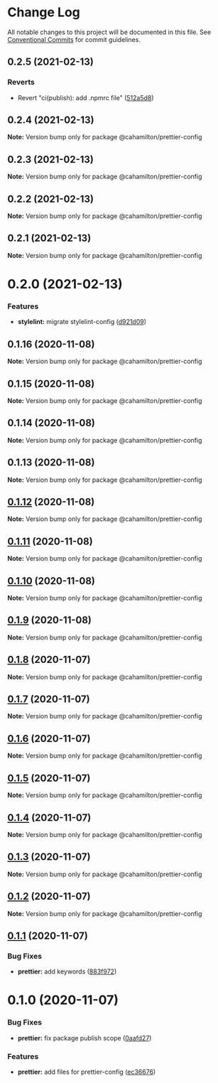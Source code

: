 # Change Log

All notable changes to this project will be documented in this file.
See [Conventional Commits](https://conventionalcommits.org) for commit guidelines.

## 0.2.5 (2021-02-13)


### Reverts

* Revert "ci(publish): add .npmrc file" ([512a5d8](https://github.com/cahamilton/furphy/commit/512a5d86d508ae7a36d6caa27b17b2a51c9bbf34))





## 0.2.4 (2021-02-13)

**Note:** Version bump only for package @cahamilton/prettier-config





## 0.2.3 (2021-02-13)

**Note:** Version bump only for package @cahamilton/prettier-config





## 0.2.2 (2021-02-13)

**Note:** Version bump only for package @cahamilton/prettier-config





## 0.2.1 (2021-02-13)

**Note:** Version bump only for package @cahamilton/prettier-config





# 0.2.0 (2021-02-13)


### Features

* **stylelint:** migrate stylelint-config ([d921d09](https://github.com/cahamilton/furphy/commit/d921d09282843f58075a3960ca83bc575f06433a))





## 0.1.16 (2020-11-08)

**Note:** Version bump only for package @cahamilton/prettier-config





## 0.1.15 (2020-11-08)

**Note:** Version bump only for package @cahamilton/prettier-config





## 0.1.14 (2020-11-08)

**Note:** Version bump only for package @cahamilton/prettier-config





## 0.1.13 (2020-11-08)

**Note:** Version bump only for package @cahamilton/prettier-config





## [0.1.12](https://github.com/cahamilton/furphy/compare/@cahamilton/prettier-config@0.1.11...@cahamilton/prettier-config@0.1.12) (2020-11-08)

**Note:** Version bump only for package @cahamilton/prettier-config





## [0.1.11](https://github.com/cahamilton/furphy/compare/@cahamilton/prettier-config@0.1.10...@cahamilton/prettier-config@0.1.11) (2020-11-08)

**Note:** Version bump only for package @cahamilton/prettier-config





## [0.1.10](https://github.com/cahamilton/furphy/compare/@cahamilton/prettier-config@0.1.9...@cahamilton/prettier-config@0.1.10) (2020-11-08)

**Note:** Version bump only for package @cahamilton/prettier-config





## [0.1.9](https://github.com/cahamilton/furphy/compare/@cahamilton/prettier-config@0.1.8...@cahamilton/prettier-config@0.1.9) (2020-11-08)

**Note:** Version bump only for package @cahamilton/prettier-config





## [0.1.8](https://github.com/cahamilton/furphy/compare/@cahamilton/prettier-config@0.1.7...@cahamilton/prettier-config@0.1.8) (2020-11-07)

**Note:** Version bump only for package @cahamilton/prettier-config





## [0.1.7](https://github.com/cahamilton/furphy/compare/@cahamilton/prettier-config@0.1.6...@cahamilton/prettier-config@0.1.7) (2020-11-07)

**Note:** Version bump only for package @cahamilton/prettier-config





## [0.1.6](https://github.com/cahamilton/furphy/compare/@cahamilton/prettier-config@0.1.5...@cahamilton/prettier-config@0.1.6) (2020-11-07)

**Note:** Version bump only for package @cahamilton/prettier-config





## [0.1.5](https://github.com/cahamilton/furphy/compare/@cahamilton/prettier-config@0.1.4...@cahamilton/prettier-config@0.1.5) (2020-11-07)

**Note:** Version bump only for package @cahamilton/prettier-config





## [0.1.4](https://github.com/cahamilton/furphy/compare/@cahamilton/prettier-config@0.1.3...@cahamilton/prettier-config@0.1.4) (2020-11-07)

**Note:** Version bump only for package @cahamilton/prettier-config





## [0.1.3](https://github.com/cahamilton/furphy/compare/@cahamilton/prettier-config@0.1.2...@cahamilton/prettier-config@0.1.3) (2020-11-07)

**Note:** Version bump only for package @cahamilton/prettier-config





## [0.1.2](https://github.com/cahamilton/furphy/compare/@cahamilton/prettier-config@0.1.1...@cahamilton/prettier-config@0.1.2) (2020-11-07)

**Note:** Version bump only for package @cahamilton/prettier-config





## [0.1.1](https://github.com/cahamilton/furphy/compare/@cahamilton/prettier-config@0.1.0...@cahamilton/prettier-config@0.1.1) (2020-11-07)


### Bug Fixes

* **prettier:** add keywords ([883f972](https://github.com/cahamilton/furphy/commit/883f97297913396391ab9ddee6ce02d456c8103f))





# 0.1.0 (2020-11-07)


### Bug Fixes

* **prettier:** fix package publish scope ([0aafd27](https://github.com/cahamilton/furphy/commit/0aafd275366bf3e35bcc6727ed6ab43bf98b1f4d))


### Features

* **prettier:** add files for prettier-config ([ec36676](https://github.com/cahamilton/furphy/commit/ec36676f8181c7e4aa5502cfa2171bee20b5afa9))
